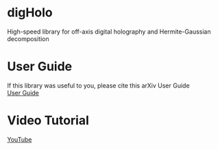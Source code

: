 # digHolo
High-speed library for off-axis digital holography and Hermite-Gaussian decomposition
# User Guide
If this library was useful to you, please cite this arXiv User Guide <br>
[User Guide](https://arxiv.org/abs/2204.02348) <br>
# Video Tutorial
[YouTube](https://youtu.be/rQMfWO2MQJQ)

